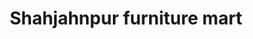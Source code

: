 ---
title: "Shahjahnpur furniture mart"
url: /karachi/shahjahnpur-furniture-mart/
shop: furniture
---